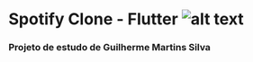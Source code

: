# Spotify Clone - Flutter ![alt text](https://res.cloudinary.com/nitishk72/image/upload/v1586796259/nstack_in/courses/flutter/flutter-banner.png)





### Projeto de estudo de Guilherme Martins Silva


